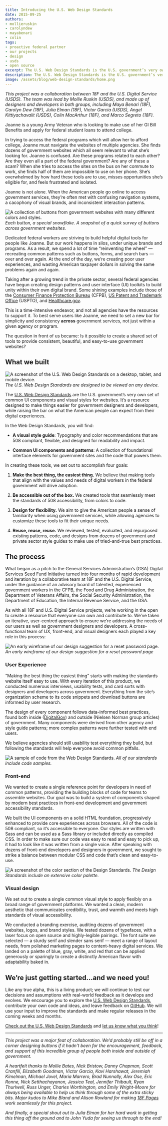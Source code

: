 ```yaml
---
title: Introducing the U.S. Web Design Standards
date: 2015-09-25
authors:
- mollieruskin
- carolyndew
- mayabenari
- colin
tags:
- proactive federal partner
- our projects
- design
- usds
- open source
excerpt: The U.S. Web Design Standards is the U.S. government’s very own set of common UI components and visual styles for websites. It’s a resource designed to make things easier for government designers and developers, while raising the bar on what the American people can expect from their digital experiences.
description: The U.S. Web Design Standards is the U.S. government’s very own set of common UI components and visual styles for websites. It’s a resource designed to make things easier for government designers and developers, while raising the bar on what the American people can expect from their digital experiences.
image: /assets/blog/web-design-standards/home.png
---
```


*This project was a collaboration between 18F and the U.S. Digital
Service (USDS). The team was lead by Mollie Ruskin (USDS), and made up of
designers and developers in both groups, including Maya Benari (18F),
Carolyn Dew (18F), Julia Elman (18F), Victor Garcia (USDS), Angel
Kittiyachavalit (USDS), Colin MacArthur (18F), and Marco Segreto (18F).*

Joanne is a young Army Veteran who is looking to make use of her GI Bill
Benefits and apply for federal student loans to attend college.

In trying to access the federal programs which will allow her to afford
college, Joanne must navigate the websites of multiple agencies. She
finds dozens of government websites which all seem relevant to what
she’s looking for. Joanne is confused. Are these programs related to
each other? Are they even all a part of the federal government? Are any
of these a scam? When she tries to access the sites on the bus on her
commute to work, she finds half of them are impossible to use on her
phone. She’s overwhelmed by how hard these tools are to use, misses
opportunities she’s eligible for, and feels frustrated and isolated.

Joanne is not alone. When the American people go online to access
government services, they’re often met with confusing navigation
systems, a cacophony of visual brands, and inconsistent interaction
patterns.

![A collection of buttons from government websites with many different colors and styles.](/assets/blog/web-design-standards/buttons.png)
*Each button, a special snowflake. A snapshot of a quick survey of buttons across government websites.*

Dedicated federal workers are striving to build helpful digital tools
for people like Joanne. But our work happens in silos, under unique
brands and programs. As a result, we spend a lot of time “reinventing
the wheel” — recreating common patterns such as buttons, forms, and
search bars — over and over again. At the end of the day, we’re creating
poor user experiences, and wasting American taxpayer dollars in solving
the same problems again and again.

Taking after a growing trend in the private sector, several federal
agencies have begun creating design patterns and user interface (UI)
toolkits to build unity within their own digital brand. Some shining
examples include those of the [Consumer Finance Protection
Bureau](https://cfpb.github.io/design-manual/) (CFPB), [US Patent and
Trademark Office](http://uspto.github.io/designpatterns/) (USPTO), and
[Healthcare.gov](http://styleguide.healthcare.gov/).

This is a time-intensive endeavor, and not all agencies have the
resources to support it. To best serve users like Joanne, we need to set
a new bar for simplicity and consistency **across** government services,
not just within a given agency or program.

The question in front of us became: Is it possible to create a shared
set of tools to provide consistent, beautiful, and easy-to-use
government websites?

## What we built

![A screenshot of the U.S. Web Design Standards on a desktop, tablet,
and mobile device.](/assets/blog/web-design-standards/home.png)
*The U.S. Web Design Standards are designed to be viewed on any
device.*

The [U.S. Web Design
Standards](https://playbook.cio.gov/designstandards)
are the U.S. government’s very own set of common UI components and visual
styles for websites. It’s a resource designed to make things easier for
government designers and developers, while raising the bar on what the
American people can expect from their digital experiences.

In the Web Design Standards, you will find:

-   **A visual style guide**: Typography and color recommendations that are 508 compliant, flexible, and designed for readability and impact.

-   **Common UI components and patterns**: A collection of foundational interface elements for government sites and the code that powers them.

In creating these tools, we set out to accomplish four goals:

1.  **Make the best thing, the easiest thing.** We believe that making tools that align with the values and needs of digital workers in the federal government will drive adoption.

2.  **Be accessible out of the box.** We created tools that seamlessly meet the standards of 508 accessibility, from colors to code.

1.  **Design for flexibility.** We aim to give the American people a sense of familiarity when using government services, while allowing agencies to customize these tools to fit their unique needs.

1.  **Reuse, reuse, reuse.** We reviewed, tested, evaluated, and repurposed existing patterns, code, and designs from dozens of government and private sector style guides to make use of tried-and-true best practices.

## The process

What began as a pitch to the General Services Administration’s (GSA)
Digital Services Seed Fund Initiative turned into four months of rapid
development and iteration by a collaborative team at 18F and the U.S.
Digital Service, under the guidance of an advisory board of talented,
experienced government workers in the CFPB, the Food and Drug
Administration, the Department of Veterans Affairs, the Social Security
Administration, the Department of Education, the Internal Revenue
Service, and the GSA.

As with all 18F and U.S. Digital Service projects, we’re working in the
open to create a resource that everyone can own and contribute to. We’ve
taken an iterative, user-centred approach to ensure we’re addressing the
needs of our users as well as government designers and developers. A
cross-functional team of UX, front-end, and visual designers each played
a key role in this process:

![An early wireframe of our design suggestion for a reset password
page.](/assets/blog/web-design-standards/wireframe.png)
*An early wireframe of our design suggestion for a reset
password page*

### User Experience

“Making the best thing the easiest thing” starts with making the
standards website itself easy to use. With every iteration of this
product, we conducted numerous interviews, usability tests, and card
sorts with designers and developers across government. Everything from
the site’s organization scheme to its code snippets and download buttons
are informed by user research.

The design of every component follows data-informed best practices,
found both inside ([DigitalGov](https://www.digitalgov.gov/)) and
outside (Nielsen Norman group articles) of government. Many components
were derived from other agency and style guide patterns; more complex
patterns were further tested with end users.

We believe agencies should still usability test everything they build,
but following the standards will help everyone avoid common pitfalls.

![A sample of code from the Web Design Standards.](/assets/blog/web-design-standards/code.png)
*All of our standards include code samples.*

### Front-end

We wanted to create a single reference point for developers in need of
common patterns, providing the building blocks of code for teams to
assemble websites. Our goal was to build a system of components shaped
by modern best practices in front-end development and government
accessibility standards.

We built the UI components on a solid HTML foundation, progressively
enhanced to provide core experiences across browsers. All of the code is
508 compliant, so it’s accessible to everyone. Our styles are written
with Sass and can be used as a Sass library or included directly as
compiled CSS. In order to make sure our code was easy to read and easy
to pick up, it had to look like it was written from a single voice.
After speaking with dozens of front-end developers and designers in
government, we sought to strike a balance between modular CSS and code
that’s clean and easy-to-use.

![A screenshot of the color section of the Design Standards.](/assets/blog/web-design-standards/colors.png)
*The Design Standards include an extensive color palette.*

### Visual design

We set out to create a single common visual style to apply flexibly on a
broad range of government platforms. We wanted a clean, modern aesthetic
that communicates credibility, trust, and warmth and meets high
standards of visual accessibility.

We conducted a branding exercise, auditing dozens of government
websites, logos, and brand styles. We tested dozens of typefaces, with a
laser focus on open source and highly-legible pairings. The font suite
we selected — a sturdy serif and slender sans serif — meet a range of
layout needs, from polished marketing pages to content-heavy digital
services. We landed on a palette of blue, gray, white, and red that can
be applied generously or sparingly to create a distinctly American
flavor with adaptability baked in.

## We’re just getting started...and we need you!

Like any true alpha, this is a living product; we will continue to test
our decisions and assumptions with real-world feedback as it develops and evolves. We encourage you to explore the [U.S. Web Design Standards](https://playbook.cio.gov/designstandards), contribute your own code
and ideas, and leave feedback on [GitHub](https://github.com/18F/web-design-standards). We will use
your input to improve the standards and make regular releases in the
coming weeks and months.

[Check out the U.S. Web Design Standards](https://playbook.cio.gov/designstandards) and [let us know what you
think](https://github.com/18F/web-design-standards/issues)!

-----------

*This project was a major feat of collaboration. We’d probably still be
off in a corner designing buttons if it hadn’t been for the
encouragement, feedback, and support of this incredible group of people
both inside and outside of government.*

*A heartfelt thanks to Mollie Bates, Nick Bristow, Danny Chapman, Scott
Cranfill, Elizabeth Goodman, Victor Garcia, Kavi Harshawat, Jeremiah
Kimelman, Michael Jovel, Maria Marrero, Brad Nunnally, Alex Ose, Eric
Ronne, Nick Setthachayanon, Jessica Teal, Jennifer Thibault, Ryan
Thurlwell, Russ Unger, Charles Worthington, and Emily Wright-Moore for
always being available to help us think through some of the extra sticky
bits. Major kudos to Mike Bland and Alison Rowland for making [18F Pages](https://18f.gsa.gov/2015/05/14/18Fpages/)
work seamlessly for this project.*

*And finally, a special shout out to Julia Elman for her hard work in
getting this thing off the ground and to John Yuda for seeing us through
to the end!*
